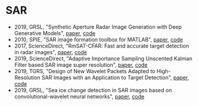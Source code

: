 # SAR


- 2019, GRSL, "Synthetic Aperture Radar Image Generation with Deep Generative Models", [paper](https://ieeexplore.ieee.org/document/8580384/), [code](https://github.com/puma200x/SAR_GENERATIVE_MODEL)
- 2010, SPIE, "SAR image formation toolbox for MATLAB", [paper](https://www.spiedigitallibrary.org/conference-proceedings-of-spie/7699/1/SAR-image-formation-toolbox-for-MATLAB/10.1117/12.855375.short?SSO=1), [code](https://github.com/yanxuyoung/osubp)
- 2017, ScienceDirect, "RmSAT-CFAR: Fast and accurate target detection in radar images", [paper](https://www.sciencedirect.com/science/article/pii/S235271101730047X), [code](https://github.com/ElsevierSoftwareX/SOFTX-D-17-00008)
- 2019, ScienceDirect, "Adaptive Importance Sampling Unscented Kalman Filter based SAR image super resolution", [paper](https://www.sciencedirect.com/science/article/pii/S0098300418305909), [code](https://github.com/sitharavpk/Adaptive-ISUKF)
- 2019, TGRS, "Design of New Wavelet Packets Adapted to High-Resolution SAR Images with an Application to Target Detection", [paper](https://ieeexplore.ieee.org/document/8611252), [code](https://github.com/AmmarMian/Wavelet-Packets-for-High-Resolution-SAR-images)
- 2019, GRSL, "Sea ice change detection in SAR images based on convolutional-wavelet neural networks", [paper](https://ieeexplore.ieee.org/document/8641484), [code](https://github.com/summitgao/SAR_Change_Detection_CWNN)



